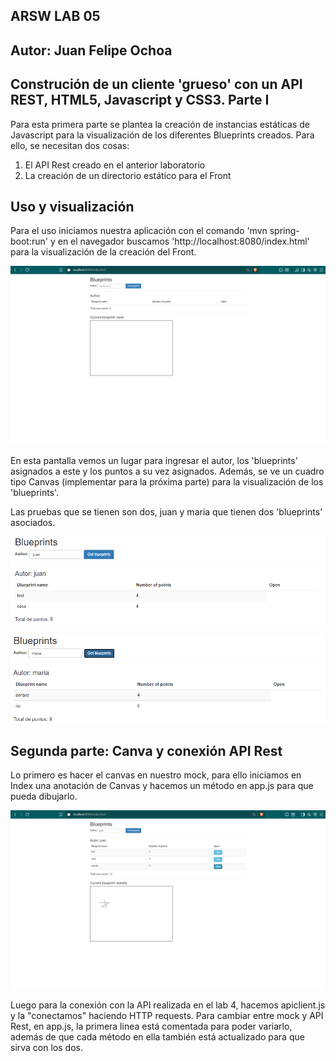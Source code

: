 ## ARSW LAB 05
## Autor: Juan Felipe Ochoa

## Construción de un cliente 'grueso' con un API REST, HTML5, Javascript y CSS3. Parte I

Para esta primera parte se plantea la creación de instancias estáticas de Javascript para la visualización de 
los diferentes Blueprints creados. Para ello, se necesitan dos cosas:

1. El API Rest creado en el anterior laboratorio
2. La creación de un directorio estático para el Front

## Uso y visualización
Para el uso iniciamos nuestra aplicación con el comando 'mvn spring-boot:run' y en el navegador buscamos 
'http://localhost:8080/index.html' para la visualización de la creación del Front.

![Pantalla General.png](util/Pantalla%20General.png)

En esta pantalla vemos un lugar para ingresar el autor, los 'blueprints' asignados a este y los puntos a su vez
asignados. Además, se ve un cuadro tipo Canvas (implementar para la próxima parte) para la visualización de los 'blueprints'.

Las pruebas que se tienen son dos, juan y maria que tienen dos 'blueprints' asociados.

![Test Juan.png](util/Test%20Juan.png)

![Test Maria.png](util/Test%20Maria.png)

## Segunda parte: Canva y conexión API Rest
Lo primero es hacer el canvas en nuestro mock, para ello iniciamos en Index una anotación de Canvas y hacemos un método en
app.js para que pueda dibujarlo.

![Test Estrella Juan.png](util/Test%20Estrella%20Juan.png)

Luego para la conexión con la API realizada en el lab 4, hacemos apiclient.js y la "conectamos" haciendo HTTP requests. Para cambiar
entre mock y API Rest, en app.js, la primera linea está comentada para poder variarlo, además de que cada método en ella también está
actualizado para que sirva con los dos.
